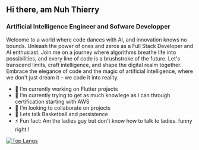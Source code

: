 ## Hi there, am Nuh Thierry

### Artificial Intelligence Engineer and Sofware Developper 

Welcome to a world where code dances with AI, and innovation knows no bounds. Unleash the power of ones and zeros as a Full Stack Developer and AI enthusiast. Join me on a journey where algorithms breathe life into possibilities, and every line of code is a brushstroke of the future. Let's transcend limits, craft intelligence, and shape the digital realm together. Embrace the elegance of code and the magic of artificial intelligence, where we don't just dream it – we code it into reality.




- 🔭 I’m currently working on Flutter projects 
- 🌱 I’m currently trying to get as much knowlege as i can through certification starting with AWS
- 👯 I’m looking to collaborate on projects 
- 💬 Lets talk Basketball and persistence
- ⚡ Fun fact: Am the ladies guy but don't know how to talk to ladies. funny right !



[![Top Langs](https://github-readme-stats.vercel.app/api/top-langs/?username=Nuh-Thierry&layout=compact)](https://github.com/anuraghazra/github-readme-stats)

